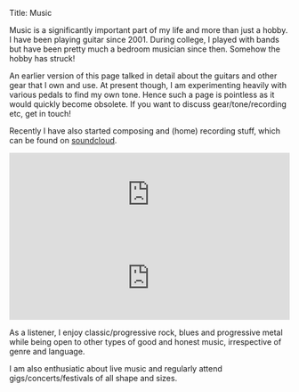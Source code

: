 Title: Music

Music is a significantly important part of my life and more than just
a hobby. I have been playing guitar since 2001. During college, I
played with bands but have been pretty much a bedroom musician since
then. Somehow the hobby has struck!

An earlier version of this page talked in detail about the guitars and
other gear that I own and use. At present though, I am experimenting
heavily with various pedals to find my own tone. Hence such a page is
pointless as it would quickly become obsolete. If you want to discuss
gear/tone/recording etc, get in touch!

Recently I have also started composing and (home) recording stuff,
which can be found on
[soundcloud](https://soundcloud.com/vineet-naik).

<iframe width="100%" height="150" scrolling="no" frameborder="no"
src="https://w.soundcloud.com/player/?url=https%3A//api.soundcloud.com/tracks/321257461&amp;auto_play=false&amp;hide_related=false&amp;show_comments=true&amp;show_user=true&amp;show_reposts=false&amp;visual=true"></iframe>

<iframe width="100%" height="150" scrolling="no" frameborder="no"
src="https://w.soundcloud.com/player/?url=https%3A//api.soundcloud.com/tracks/310452844&amp;auto_play=false&amp;hide_related=false&amp;show_comments=true&amp;show_user=true&amp;show_reposts=false&amp;visual=true"></iframe>

As a listener, I enjoy classic/progressive rock, blues and progressive
metal while being open to other types of good and honest music,
irrespective of genre and language.

I am also enthusiatic about live music and regularly attend
gigs/concerts/festivals of all shape and sizes.
